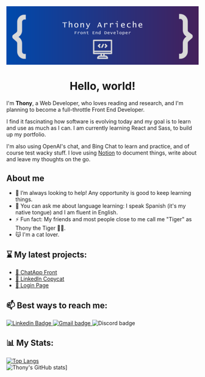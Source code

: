 <!--
**thony-arrieche/Thony-Arrieche** is a ✨ _special_ ✨ repository because its `README.md` (this file) appears on your GitHub profile.
-->

<img src="header.png" align="center"/> 

<h1 align="center">Hello, world!</h1>

I'm **Thony**, a Web Developer, who loves reading and research, and I'm planning to become a full-throttle Front End Developer.

I find it fascinating how software is evolving today and my goal is to learn and use as much as I can. I am currently learning React and Sass, to build up my portfolio. 

I'm also using OpenAI's chat, and Bing Chat to learn and practice, and of course test wacky stuff. I love using <a href="https://meadow-share-aed.notion.site/Team-Space-Home-d6dacefcfbb64026aa5111d4c45ff53a" target="_blank">Notion</a> to document things, write about and leave my thoughts on the go.

## About me
- 🤝 I’m always looking to help! Any opportunity is good to keep learning things.
- 📣 You can ask me about language learning: I speak Spanish (it's my native tongue) and I am fluent in English.
- ⚡ Fun fact: My friends and most people close to me call me "Tiger" as Thony the Tiger 🐯🥣.
- 😽 I'm a cat lover.

## ⌛ My latest projects:
- [💬 ChatApp Front](https://github.com/thony-arrieche/chat-app-front)
- [💼 LinkedIn Copycat](https://thony-arrieche.github.io/linkedin-copycat/)
- [👤 Login Page](https://github.com/thony-arrieche/07-login-page)

## 📫 Best ways to reach me:
  <div id="social-badges">
    <a href="https://www.linkedin.com/in/thony-arrieche/" target="_blank">
      <img src="https://img.shields.io/badge/linkedin-blue?style=for-the-badge&logo=linkedin&logoColor=white" alt="Linkedin Badge" />
    </a>
    <a href="mailto:thonyarrieche77@gmail.com">
      <img src="https://img.shields.io/badge/Gmail-white?style=for-the-badge&logo=Gmail&logoColor=red" alt="Gmail badge" />
    </a>
    <a>
      <img src="https://img.shields.io/discord/1141429598219948122?logo=discord&label=Hablemos!&labelColor=%23fff" alt="Discord badge" />
    </a>
  </div>

## 📊 My Stats:
<!-- these are generated thanks to this repo https://github.com/anuraghazra/github-readme-stats --> 
  [![Top Langs](https://github-readme-stats.vercel.app/api/top-langs/?username=thony-arrieche&theme=tokyonight)](https://github.com/thony-arrieche/github-readme-stats) <br/>
  ![Thony's GitHub stats](https://github-readme-stats.vercel.app/api?username=thony-arrieche&theme=tokyonight)]
